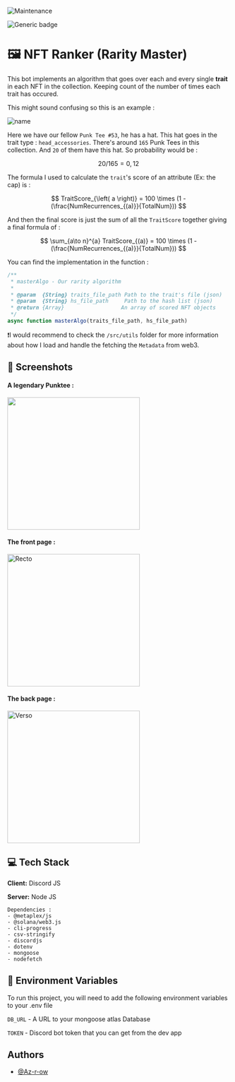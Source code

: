 
![Maintenance](https://img.shields.io/badge/Maintained%3F-no-red.svg)

![Generic badge](https://img.shields.io/badge/Status-Down-red.svg)
# 🖼 NFT Ranker (Rarity Master)

This bot implements an algorithm that goes over each and every single **trait** in each NFT in the collection. Keeping count of the number of times each trait has occured.

This might sound confusing so this is an example :

![name](https://images-ext-1.discordapp.net/external/6FH-CPwga_es4JQErmm15A7KxE2gqy1qFfCqkz5XssI/https/pnkt.pronft.dev/img/a76dcbee-fa1f-434b-b56a-1c2aa681356e.png?width=300&height=300)

 Here we have our fellow `Punk Tee #53`, he has a hat.
 This hat goes in the trait type : `head_accessories`. There's around `165` Punk Tees in this collection.
 And `20` of them have this hat.
 So probability would be :
 
 $$20 / 165 = 0,12$$

 The formula I used to calculate the `trait`'s score of an attribute (Ex: the cap) is :
 
 $$ TraitScore_{\left( a \right)} = 100 \times (1 - (\frac{NumRecurrences_{(a)}}{TotalNum})) $$

 And then the final score is just the sum of all the  `TraitScore` together  giving a final formula of :

$$ \sum_{a\to n}^{a} TraitScore_{(a)} = 100 \times (1 - (\frac{NumRecurrences_{(a)}}{TotalNum})) $$

You can find the implementation in the function :
```javascript
/**
 * masterAlgo - Our rarity algorithm
 *
 * @param  {String} traits_file_path Path to the trait's file (json)
 * @param  {String} hs_file_path     Path to the hash list (json)
 * @return {Array}                  An array of scored NFT objects
 */
async function masterAlgo(traits_file_path, hs_file_path)
```

❗️I would recommend to check the `/src/utils` folder for more information about how I load and handle the fetching the `Metadata` from web3.
## 📸 Screenshots

#### A legendary Punktee :
<img src="https://media.discordapp.net/attachments/760579818256334878/1032035086339686432/Screenshot_2022-10-18_at_22.57.33.png" width="300" height="300">


#### The front page :
<img src="https://media.discordapp.net/attachments/760579818256334878/1032035086767489074/Screenshot_2022-10-18_at_22.58.23.png" alt="Recto" width="300" height="300">


#### The back page :
<img src="https://media.discordapp.net/attachments/760579818256334878/1032035087094665226/Screenshot_2022-10-18_at_22.58.33.png" alt="Verso" width="300" height="300">

## 💻 Tech Stack

**Client:** Discord JS

**Server:** Node JS

    Dependencies :
    - @metaplex/js
    - @solana/web3.js
    - cli-progress
    - csv-stringify
    - discordjs
    - dotenv
    - mongoose
    - nodefetch


## 🔑 Environment Variables

To run this project, you will need to add the following environment variables to your .env file

`DB_URL` - A URL to your mongoose atlas Database

`TOKEN` - Discord bot token that you can get from the dev app


## Authors

- [@Az-r-ow](https://www.github.com/Az-r-ow)
